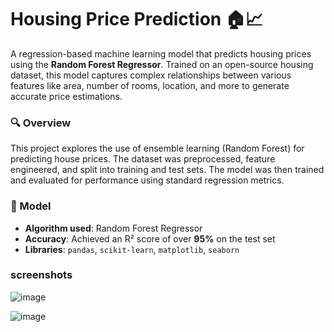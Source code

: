 # Housing Price Prediction 🏠📈

A regression-based machine learning model that predicts housing prices using the **Random Forest Regressor**. Trained on an open-source housing dataset, this model captures complex relationships between various features like area, number of rooms, location, and more to generate accurate price estimations.

### 🔍 Overview
This project explores the use of ensemble learning (Random Forest) for predicting house prices. The dataset was preprocessed, feature engineered, and split into training and test sets. The model was then trained and evaluated for performance using standard regression metrics.

### 🧠 Model
- **Algorithm used**: Random Forest Regressor  
- **Accuracy**: Achieved an R² score of over **95%** on the test set  
- **Libraries**: `pandas`, `scikit-learn`, `matplotlib`, `seaborn`

### screenshots

![image](https://github.com/user-attachments/assets/8df66a62-0c71-4a02-86c8-0ba540c48c61)


![image](https://github.com/user-attachments/assets/aeeca221-0aeb-42c2-9b7e-ea1ddb0c26bf)
